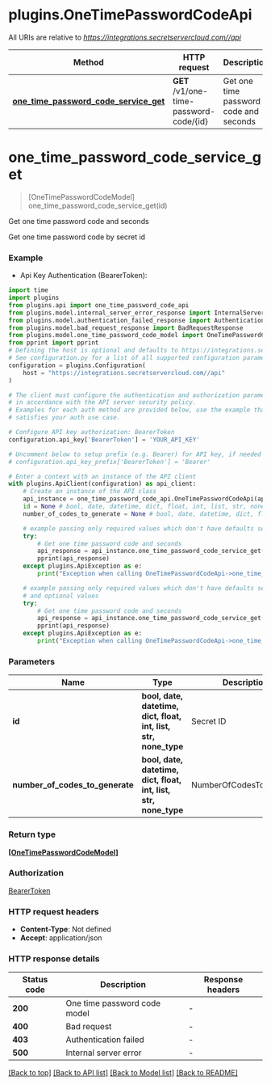 # plugins.OneTimePasswordCodeApi

All URIs are relative to *https://integrations.secretservercloud.com//api*

Method | HTTP request | Description
------------- | ------------- | -------------
[**one_time_password_code_service_get**](OneTimePasswordCodeApi.md#one_time_password_code_service_get) | **GET** /v1/one-time-password-code/{id} | Get one time password code and seconds


# **one_time_password_code_service_get**
> [OneTimePasswordCodeModel] one_time_password_code_service_get(id)

Get one time password code and seconds

Get one time password code by secret id

### Example

* Api Key Authentication (BearerToken):

```python
import time
import plugins
from plugins.api import one_time_password_code_api
from plugins.model.internal_server_error_response import InternalServerErrorResponse
from plugins.model.authentication_failed_response import AuthenticationFailedResponse
from plugins.model.bad_request_response import BadRequestResponse
from plugins.model.one_time_password_code_model import OneTimePasswordCodeModel
from pprint import pprint
# Defining the host is optional and defaults to https://integrations.secretservercloud.com//api
# See configuration.py for a list of all supported configuration parameters.
configuration = plugins.Configuration(
    host = "https://integrations.secretservercloud.com//api"
)

# The client must configure the authentication and authorization parameters
# in accordance with the API server security policy.
# Examples for each auth method are provided below, use the example that
# satisfies your auth use case.

# Configure API key authorization: BearerToken
configuration.api_key['BearerToken'] = 'YOUR_API_KEY'

# Uncomment below to setup prefix (e.g. Bearer) for API key, if needed
# configuration.api_key_prefix['BearerToken'] = 'Bearer'

# Enter a context with an instance of the API client
with plugins.ApiClient(configuration) as api_client:
    # Create an instance of the API class
    api_instance = one_time_password_code_api.OneTimePasswordCodeApi(api_client)
    id = None # bool, date, datetime, dict, float, int, list, str, none_type | Secret ID
    number_of_codes_to_generate = None # bool, date, datetime, dict, float, int, list, str, none_type | NumberOfCodesToGenerate (optional)

    # example passing only required values which don't have defaults set
    try:
        # Get one time password code and seconds
        api_response = api_instance.one_time_password_code_service_get(id)
        pprint(api_response)
    except plugins.ApiException as e:
        print("Exception when calling OneTimePasswordCodeApi->one_time_password_code_service_get: %s\n" % e)

    # example passing only required values which don't have defaults set
    # and optional values
    try:
        # Get one time password code and seconds
        api_response = api_instance.one_time_password_code_service_get(id, number_of_codes_to_generate=number_of_codes_to_generate)
        pprint(api_response)
    except plugins.ApiException as e:
        print("Exception when calling OneTimePasswordCodeApi->one_time_password_code_service_get: %s\n" % e)
```


### Parameters

Name | Type | Description  | Notes
------------- | ------------- | ------------- | -------------
 **id** | **bool, date, datetime, dict, float, int, list, str, none_type**| Secret ID |
 **number_of_codes_to_generate** | **bool, date, datetime, dict, float, int, list, str, none_type**| NumberOfCodesToGenerate | [optional]

### Return type

[**[OneTimePasswordCodeModel]**](OneTimePasswordCodeModel.md)

### Authorization

[BearerToken](../README.md#BearerToken)

### HTTP request headers

 - **Content-Type**: Not defined
 - **Accept**: application/json


### HTTP response details

| Status code | Description | Response headers |
|-------------|-------------|------------------|
**200** | One time password code model |  -  |
**400** | Bad request |  -  |
**403** | Authentication failed |  -  |
**500** | Internal server error |  -  |

[[Back to top]](#) [[Back to API list]](../README.md#documentation-for-api-endpoints) [[Back to Model list]](../README.md#documentation-for-models) [[Back to README]](../README.md)


